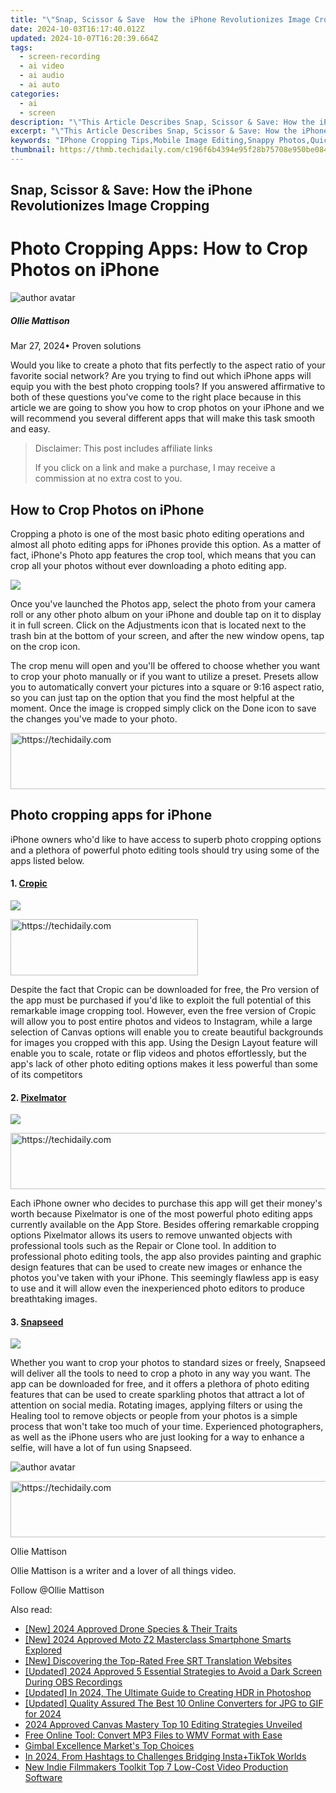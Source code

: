 ```yaml
---
title: "\"Snap, Scissor & Save  How the iPhone Revolutionizes Image Cropping\""
date: 2024-10-03T16:17:40.012Z
updated: 2024-10-07T16:20:39.664Z
tags: 
  - screen-recording
  - ai video
  - ai audio
  - ai auto
categories: 
  - ai
  - screen
description: "\"This Article Describes Snap, Scissor & Save: How the iPhone Revolutionizes Image Cropping\""
excerpt: "\"This Article Describes Snap, Scissor & Save: How the iPhone Revolutionizes Image Cropping\""
keywords: "IPhone Cropping Tips,Mobile Image Editing,Snappy Photos,Quick Crop Apps,Photo Resizing iPhone,Save Time in Cropping,Revolutionize Photo Cuts"
thumbnail: https://thmb.techidaily.com/c196f6b4394e95f28b75708e950be08411857a7cc6fdf0b1b999475eb2576da4.jpg
---
```


## Snap, Scissor & Save: How the iPhone Revolutionizes Image Cropping

# Photo Cropping Apps: How to Crop Photos on iPhone

![author avatar](https://images.wondershare.com/filmora/article-images/ollie-mattison.jpg)

##### Ollie Mattison

 Mar 27, 2024• Proven solutions

 Would you like to create a photo that fits perfectly to the aspect ratio of your favorite social network? Are you trying to find out which iPhone apps will equip you with the best photo cropping tools? If you answered affirmative to both of these questions you've come to the right place because in this article we are going to show you how to crop photos on your iPhone and we will recommend you several different apps that will make this task smooth and easy.

>  Disclaimer: This post includes affiliate links
>
>  If you click on a link and make a purchase, I may receive a commission at no extra cost to you.
>

## How to Crop Photos on iPhone

 Cropping a photo is one of the most basic photo editing operations and almost all photo editing apps for iPhones provide this option. As a matter of fact, iPhone's Photo app features the crop tool, which means that you can crop all your photos without ever downloading a photo editing app.

![](https://images.wondershare.com/filmora/article-images/crop-photo-on-iphone.gif)

 Once you've launched the Photos app, select the photo from your camera roll or any other photo album on your iPhone and double tap on it to display it in full screen. Click on the Adjustments icon that is located next to the trash bin at the bottom of your screen, and after the new window opens, tap on the crop icon.

 The crop menu will open and you'll be offered to choose whether you want to crop your photo manually or if you want to utilize a preset. Presets allow you to automatically convert your pictures into a square or 9:16 aspect ratio, so you can just tap on the option that you find the most helpful at the moment. Once the image is cropped simply click on the Done icon to save the changes you've made to your photo.

<!-- affiliate ads begin -->
<a href="https://aligracehair.sjv.io/c/5597632/1934188/19272" target="_top" id="1934188">
  <img src="//a.impactradius-go.com/display-ad/19272-1934188" border="0" alt="https://techidaily.com" width="728" height="90"/>
</a>
<img height="0" width="0" src="https://aligracehair.sjv.io/i/5597632/1934188/19272" style="position:absolute;visibility:hidden;" border="0" />
<!-- affiliate ads end -->

## Photo cropping apps for iPhone

 iPhone owners who'd like to have access to superb photo cropping options and a plethora of powerful photo editing tools should try using some of the apps listed below.

#### 1\. [Cropic](https://itunes.apple.com/gb/app/cropic-crop-photo-video-insta-size-layout/id662802077?mt=8)

![](https://images.wondershare.com/filmora/article-images/cropic.jpg)

<!-- affiliate ads begin -->
<a href="https://laganoo.pxf.io/c/5597632/1484945/16446" target="_top" id="1484945">
  <img src="//a.impactradius-go.com/display-ad/16446-1484945" border="0" alt="https://techidaily.com" width="300" height="90"/>
</a>
<img height="0" width="0" src="https://laganoo.pxf.io/i/5597632/1484945/16446" style="position:absolute;visibility:hidden;" border="0" />
<!-- affiliate ads end -->

 Despite the fact that Cropic can be downloaded for free, the Pro version of the app must be purchased if you'd like to exploit the full potential of this remarkable image cropping tool. However, even the free version of Cropic will allow you to post entire photos and videos to Instagram, while a large selection of Canvas options will enable you to create beautiful backgrounds for images you cropped with this app. Using the Design Layout feature will enable you to scale, rotate or flip videos and photos effortlessly, but the app's lack of other photo editing options makes it less powerful than some of its competitors

#### 2\. [Pixelmator](https://itunes.apple.com/us/app/pixelmator/id924695435?mt=8)

![](https://images.wondershare.com/filmora/article-images/pixelmator-app.jpg)

<!-- affiliate ads begin -->
<a href="https://appsumo.8odi.net/c/5597632/2049388/7443" target="_top" id="2049388">
  <img src="//a.impactradius-go.com/display-ad/7443-2049388" border="0" alt="https://techidaily.com" width="728" height="90"/>
</a>
<img height="0" width="0" src="https://appsumo.8odi.net/i/5597632/2049388/7443" style="position:absolute;visibility:hidden;" border="0" />
<!-- affiliate ads end -->

 Each iPhone owner who decides to purchase this app will get their money's worth because Pixelmator is one of the most powerful photo editing apps currently available on the App Store. Besides offering remarkable cropping options Pixelmator allows its users to remove unwanted objects with professional tools such as the Repair or Clone tool. In addition to professional photo editing tools, the app also provides painting and graphic design features that can be used to create new images or enhance the photos you've taken with your iPhone. This seemingly flawless app is easy to use and it will allow even the inexperienced photo editors to produce breathtaking images.

#### 3\. [Snapseed](https://itunes.apple.com/us/app/snapseed/id439438619?mt=8)

![](https://images.wondershare.com/filmora/article-images/snapseed.jpg)

 Whether you want to crop your photos to standard sizes or freely, Snapseed will deliver all the tools to need to crop a photo in any way you want. The app can be downloaded for free, and it offers a plethora of photo editing features that can be used to create sparkling photos that attract a lot of attention on social media. Rotating images, applying filters or using the Healing tool to remove objects or people from your photos is a simple process that won't take too much of your time. Experienced photographers, as well as the iPhone users who are just looking for a way to enhance a selfie, will have a lot of fun using Snapseed.

![author avatar](https://images.wondershare.com/filmora/article-images/ollie-mattison.jpg)

<!-- affiliate ads begin -->
<a href="https://laganoo.pxf.io/c/5597632/1484944/16446" target="_top" id="1484944">
  <img src="//a.impactradius-go.com/display-ad/16446-1484944" border="0" alt="https://techidaily.com" width="728" height="90"/>
</a>
<img height="0" width="0" src="https://laganoo.pxf.io/i/5597632/1484944/16446" style="position:absolute;visibility:hidden;" border="0" />
<!-- affiliate ads end -->

Ollie Mattison

Ollie Mattison is a writer and a lover of all things video.

Follow @Ollie Mattison


<ins class="adsbygoogle"
     style="display:block"
     data-ad-format="autorelaxed"
     data-ad-client="ca-pub-7571918770474297"
     data-ad-slot="1223367746"></ins>



<ins class="adsbygoogle"
     style="display:block"
     data-ad-client="ca-pub-7571918770474297"
     data-ad-slot="8358498916"
     data-ad-format="auto"
     data-full-width-responsive="true"></ins>


<span class="atpl-alsoreadstyle">Also read:</span>
<div><ul>
<li><a href="https://article-posts.techidaily.com/new-2024-approved-drone-species-and-their-traits/"><u>[New] 2024 Approved Drone Species & Their Traits</u></a></li>
<li><a href="https://fox-direct.techidaily.com/new-2024-approved-moto-z2-masterclass-smartphone-smarts-explored/"><u>[New] 2024 Approved Moto Z2 Masterclass Smartphone Smarts Explored</u></a></li>
<li><a href="https://fox-direct.techidaily.com/new-discovering-the-top-rated-free-srt-translation-websites/"><u>[New] Discovering the Top-Rated Free SRT Translation Websites</u></a></li>
<li><a href="https://screen-capture.techidaily.com/updated-2024-approved-5-essential-strategies-to-avoid-a-dark-screen-during-obs-recordings/"><u>[Updated] 2024 Approved 5 Essential Strategies to Avoid a Dark Screen During OBS Recordings</u></a></li>
<li><a href="https://fox-info.techidaily.com/updated-in-2024-the-ultimate-guide-to-creating-hdr-in-photoshop/"><u>[Updated] In 2024, The Ultimate Guide to Creating HDR in Photoshop</u></a></li>
<li><a href="https://fox-direct.techidaily.com/updated-quality-assured-the-best-10-online-converters-for-jpg-to-gif-for-2024/"><u>[Updated] Quality Assured The Best 10 Online Converters for JPG to GIF for 2024</u></a></li>
<li><a href="https://fox-direct.techidaily.com/2024-approved-canvas-mastery-top-10-editing-strategies-unveiled/"><u>2024 Approved Canvas Mastery Top 10 Editing Strategies Unveiled</u></a></li>
<li><a href="https://some-knowledge.techidaily.com/free-online-tool-convert-mp3-files-to-wmv-format-with-ease/"><u>Free Online Tool: Convert MP3 Files to WMV Format with Ease</u></a></li>
<li><a href="https://fox-direct.techidaily.com/gimbal-excellence-markets-top-choices/"><u>Gimbal Excellence Market's Top Choices</u></a></li>
<li><a href="https://some-techniques.techidaily.com/in-2024-from-hashtags-to-challenges-bridging-instaplustiktok-worlds/"><u>In 2024, From Hashtags to Challenges Bridging Insta+TikTok Worlds</u></a></li>
<li><a href="https://smart-video-creator.techidaily.com/new-indie-filmmakers-toolkit-top-7-low-cost-video-production-software/"><u>New Indie Filmmakers Toolkit Top 7 Low-Cost Video Production Software</u></a></li>
</ul></div>

